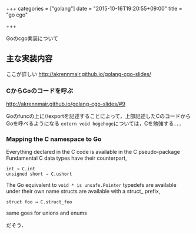 +++
categories = ["golang"]
date = "2015-10-16T19:20:55+09:00"
title = "go cgo"

+++

Goのcgo実装について

## 主な実装内容
ここが詳しい
http://akrennmair.github.io/golang-cgo-slides/

### CからGoのコードを呼ぶ
http://akrennmair.github.io/golang-cgo-slides/#9

Goのfuncの上に//exportを記述することによって，上部記述したCのコードからGoを呼べるようになる
`extern void hogehoge`については，Cを勉強する．．．

### Mapping the C namespace to Go
Everything declared in the C code is available in the C pseudo-package
Fundamental C data types have their counterpart,
```
int → C.int
unsigned short → C.ushort
```
The Go equivalent to `void * is unsafe.Pointer`
typedefs are available under their own name
structs are available with a struct_ prefix, 
```
struct foo → C.struct_foo
```
same goes for unions and enums

だそう．
